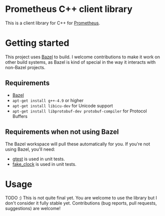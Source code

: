 # Prometheus C++ client library

This is a client library for C++ for
[Prometheus](https://prometheus.io).

# Getting started

This project uses [Bazel](http://bazel.io) to build. I welcome
contributions to make it work on other build systems, as Bazel is kind
of special in the way it interacts with non-Bazel projects.

## Requirements
  * [Bazel](http://bazel.io)
  * `apt-get install g++-4.9` or higher
  * `apt-get install libicu-dev` for Unicode support
  * `apt-get install libprotobuf-dev protobuf-compiler` for Protocol Buffers

## Requirements when not using Bazel

The Bazel workspace will pull these automatically for you. If you're
not using Bazel, you'll need:

  * [gtest](https://code.google.com/p/googletest/) is used in unit tests.
  * [fake_clock](https://github.com/korfuri/fake_clock) is used in unit tests.

# Usage

TODO :) This is not quite final yet. You are welcome to use the
library but I don't consider it fully stable yet. Contributions (bug
reports, pull requests, suggestions) are welcome!
